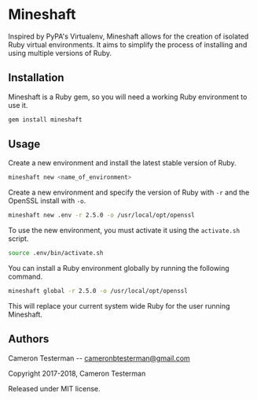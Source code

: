 # Mineshaft
Inspired by PyPA's Virtualenv, Mineshaft allows for the creation of isolated Ruby virtual environments. It aims to simplify the process of installing and using multiple versions of Ruby.

## Installation

Mineshaft is a Ruby gem, so you will need a working Ruby environment to use it.

```bash
gem install mineshaft
```

## Usage

Create a new environment and install the latest stable version of Ruby.

```bash
mineshaft new <name_of_environment>
```

Create a new environment and specify the version of Ruby with `-r` and the OpenSSL install with `-o`.

```bash
mineshaft new .env -r 2.5.0 -o /usr/local/opt/openssl
```

To use the new environment, you must activate it using the `activate.sh` script.

```bash
source .env/bin/activate.sh
```

You can install a Ruby environment globally by running the following command.

```bash
mineshaft global -r 2.5.0 -o /usr/local/opt/openssl
```

This will replace your current system wide Ruby for the user running Mineshaft.

## Authors

Cameron Testerman   --  cameronbtesterman@gmail.com

Copyright 2017-2018, Cameron Testerman

Released under MIT license.  
